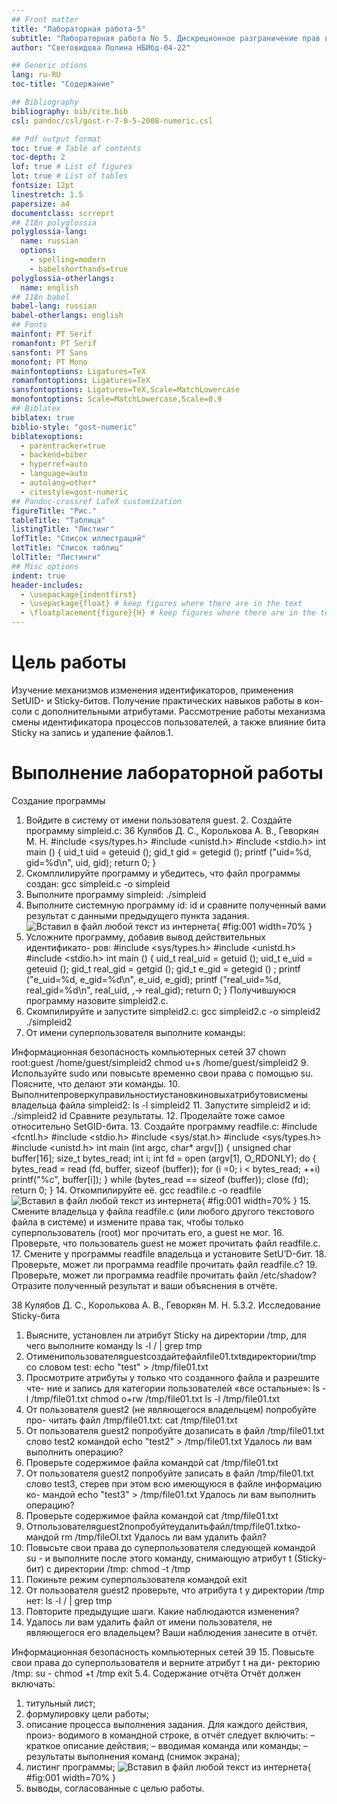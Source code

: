 ```yaml
---
## Front matter
title: "Лабораторная работа-5"
subtitle: "Лабораторная работа No 5. Дискреционное разграничение прав в Linux. Исследование влияния дополнительных атрибутов"
author: "Световидова Полина НБИбд-04-22"

## Generic otions
lang: ru-RU
toc-title: "Содержание"

## Bibliography
bibliography: bib/cite.bib
csl: pandoc/csl/gost-r-7-0-5-2008-numeric.csl

## Pdf output format
toc: true # Table of contents
toc-depth: 2
lof: true # List of figures
lot: true # List of tables
fontsize: 12pt
linestretch: 1.5
papersize: a4
documentclass: scrreprt
## I18n polyglossia
polyglossia-lang:
  name: russian
  options:
	- spelling=modern
	- babelshorthands=true
polyglossia-otherlangs:
  name: english
## I18n babel
babel-lang: russian
babel-otherlangs: english
## Fonts
mainfont: PT Serif
romanfont: PT Serif
sansfont: PT Sans
monofont: PT Mono
mainfontoptions: Ligatures=TeX
romanfontoptions: Ligatures=TeX
sansfontoptions: Ligatures=TeX,Scale=MatchLowercase
monofontoptions: Scale=MatchLowercase,Scale=0.9
## Biblatex
biblatex: true
biblio-style: "gost-numeric"
biblatexoptions:
  - parentracker=true
  - backend=biber
  - hyperref=auto
  - language=auto
  - autolang=other*
  - citestyle=gost-numeric
## Pandoc-crossref LaTeX customization
figureTitle: "Рис."
tableTitle: "Таблица"
listingTitle: "Листинг"
lofTitle: "Список иллюстраций"
lotTitle: "Список таблиц"
lolTitle: "Листинги"
## Misc options
indent: true
header-includes:
  - \usepackage{indentfirst}
  - \usepackage{float} # keep figures where there are in the text
  - \floatplacement{figure}{H} # keep figures where there are in the text
---
```


# Цель работы

Изучение механизмов изменения идентификаторов, применения SetUID- и Sticky-битов. Получение практических навыков работы в кон- соли с дополнительными атрибутами. Рассмотрение работы механизма смены идентификатора процессов пользователей, а также влияние бита Sticky на запись и удаление файлов.1.


# Выполнение лабораторной работы

Создание программы
1. Войдите в систему от имени пользователя guest. 2. Создайте программу simpleid.c:
36 Кулябов Д. С., Королькова А. В., Геворкян М. Н.
   #include <sys/types.h>
  #include <unistd.h>
  #include <stdio.h>
int
main () {
uid_t uid = geteuid ();
gid_t gid = getegid ();
printf ("uid=%d, gid=%d\n", uid, gid); return 0;
}
3. Скомплилируйте программу и убедитесь, что файл программы создан:
  gcc simpleid.c -o simpleid
4. Выполните программу simpleid:
./simpleid
5. Выполните системную программу id:
id
и сравните полученный вами результат с данными предыдущего пункта
задания. ![Вставил в файл любой текст из интернета](image/1.png){ #fig:001 width=70% }
6. Усложните программу, добавив вывод действительных идентификато-
ров:
  #include <sys/types.h>
  #include <unistd.h>
  #include <stdio.h>
int
main () {
uid_t real_uid = getuid (); uid_t e_uid = geteuid ();
gid_t real_gid = getgid (); gid_t e_gid = getegid () ;
printf ("e_uid=%d, e_gid=%d\n", e_uid, e_gid); printf ("real_uid=%d, real_gid=%d\n", real_uid,
,→ real_gid); return 0;
}
Получившуюся программу назовите simpleid2.c.
7. Скомпилируйте и запустите simpleid2.c:
  gcc simpleid2.c -o simpleid2
./simpleid2
8. От имени суперпользователя выполните команды:

Информационная безопасность компьютерных сетей 37
    chown root:guest /home/guest/simpleid2
   chmod u+s /home/guest/simpleid2
9. Используйте sudo или повысьте временно свои права с помощью su.
Поясните, что делают эти команды.
10. Выполнитепроверкуправильностиустановкиновыхатрибутовисмены
владельца файла simpleid2:
   ls -l simpleid2
11. Запустите simpleid2 и id:
./simpleid2
id
Сравните результаты.
12. Проделайте тоже самое относительно SetGID-бита.
13. Создайте программу readfile.c:
    #include <fcntl.h>
    #include <stdio.h>
    #include <sys/stat.h>
    #include <sys/types.h>
    #include <unistd.h>
int
main (int argc, char* argv[]) {
unsigned char buffer[16]; size_t bytes_read;
int i;
int fd = open (argv[1], O_RDONLY); do
{
bytes_read = read (fd, buffer, sizeof (buffer));
for (i =0; i < bytes_read; ++i) printf("%c", buffer[i]); }
while (bytes_read == sizeof (buffer)); close (fd);
return 0;
}
14. Откомпилируйте её.
   gcc readfile.c -o readfile ![Вставил в файл любой текст из интернета](image/2.png){ #fig:001 width=70% }
15. Смените владельца у файла readfile.c (или любого другого текстового файла в системе) и измените права так, чтобы только суперпользователь (root) мог прочитать его, a guest не мог.
16. Проверьте, что пользователь guest не может прочитать файл readfile.c.
17. Смените у программы readfile владельца и установите SetU’D-бит.
18. Проверьте, может ли программа readfile прочитать файл readfile.c?
19. Проверьте, может ли программа readfile прочитать файл /etc/shadow?
Отразите полученный результат и ваши объяснения в отчёте.

38 Кулябов Д. С., Королькова А. В., Геворкян М. Н.
 5.3.2. Исследование Sticky-бита
1. Выясните, установлен ли атрибут Sticky на директории /tmp, для чего выполните команду
ls -l / | grep tmp
2. Отименипользователяguestсоздайтефайлfile01.txtвдиректории/tmp со словом test:
echo "test" > /tmp/file01.txt
3. Просмотрите атрибуты у только что созданного файла и разрешите чте- ние и запись для категории пользователей «все остальные»:
ls -l /tmp/file01.txt
chmod o+rw /tmp/file01.txt
   ls -l /tmp/file01.txt
4. От пользователя guest2 (не являющегося владельцем) попробуйте про- читать файл /tmp/file01.txt:
cat /tmp/file01.txt
5. От пользователя guest2 попробуйте дозаписать в файл /tmp/file01.txt слово test2 командой
echo "test2" > /tmp/file01.txt
Удалось ли вам выполнить операцию?
6. Проверьте содержимое файла командой
   cat /tmp/file01.txt
7. От пользователя guest2 попробуйте записать в файл /tmp/file01.txt
слово test3, стерев при этом всю имеющуюся в файле информацию ко- мандой
echo "test3" > /tmp/file01.txt
Удалось ли вам выполнить операцию?
8. Проверьте содержимое файла командой
   cat /tmp/file01.txt
9. Отпользователяguest2попробуйтеудалитьфайл/tmp/file01.txtко-
мандой
    rm /tmp/fileOl.txt
Удалось ли вам удалить файл?
10. Повысьте свои права до суперпользователя следующей командой
su -
и выполните после этого команду, снимающую атрибут t (Sticky-бит) с директории /tmp:
chmod -t /tmp
11. Покиньте режим суперпользователя командой
exit
12. От пользователя guest2 проверьте, что атрибута t у директории /tmp
нет:
   ls -l / | grep tmp
13. Повторите предыдущие шаги. Какие наблюдаются изменения?
14. Удалось ли вам удалить файл от имени пользователя, не являющегося
его владельцем? Ваши наблюдения занесите в отчёт.

Информационная безопасность компьютерных сетей 39
 15. Повысьте свои права до суперпользователя и верните атрибут t на ди- ректорию /tmp:
   su -
   chmod +t /tmp
   exit
5.4. Содержание отчёта
Отчёт должен включать:
1. титульный лист;
2. формулировку цели работы;
3. описание процесса выполнения задания. Для каждого действия, произ-
водимого в командной строке, в отчёт следует включить: – краткое описание действия;
– вводимая команда или команды;
– результаты выполнения команд (снимок экрана);
4. листинг программы; ![Вставил в файл любой текст из интернета](image/3.png){ #fig:001 width=70% }
5. выводы, согласованные с целью работы.